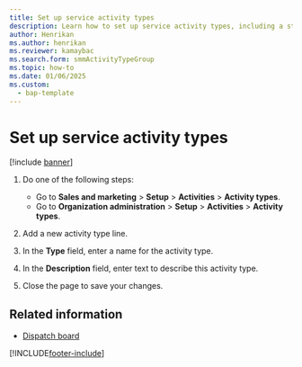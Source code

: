 ```yaml
---
title: Set up service activity types 
description: Learn how to set up service activity types, including a step-by-step process for setting up service activity types and additional resources. 
author: Henrikan
ms.author: henrikan
ms.reviewer: kamaybac
ms.search.form: smmActivityTypeGroup
ms.topic: how-to
ms.date: 01/06/2025
ms.custom: 
  - bap-template
---
```



# Set up service activity types

[!include [banner](../includes/banner.md)]

1. Do one of the following steps:
    - Go to **Sales and marketing** \> **Setup** \> **Activities** \> **Activity types**.
    - Go to **Organization administration** \> **Setup** \> **Activities** \> **Activity types**.

1. Add a new activity type line.
1. In the **Type** field, enter a name for the activity type.
1. In the **Description** field, enter text to describe this activity type.
1. Close the page to save your changes.

## Related information

- [Dispatch board](dispatch-board.md)

[!INCLUDE[footer-include](../../includes/footer-banner.md)]
